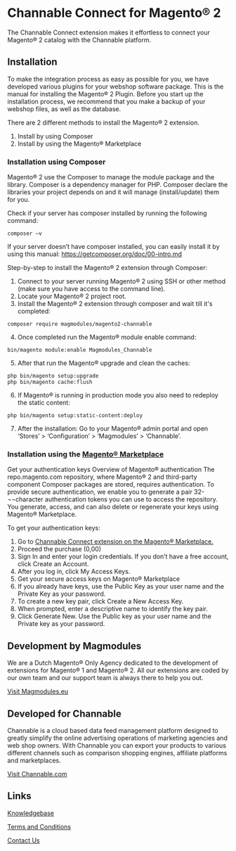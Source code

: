 # Channable Connect for Magento® 2

The Channable Connect extension makes it effortless to connect your Magento® 2 catalog with the Channable platform.

## Installation
To make the integration process as easy as possible for you, we have developed various plugins for your webshop software package. 
This is the manual for installing the Magento® 2 Plugin.
Before you start up the installation process, we recommend that you make a backup of your webshop files, as well as the database.

There are 2 different methods to install the Magento® 2 extension.
1.	Install by using Composer 
2.	Install by using the Magento® Marketplace
   
### Installation using Composer ###
Magento® 2 use the Composer to manage the module package and the library. Composer is a dependency manager for PHP. Composer declare the libraries your project depends on and it will manage (install/update) them for you.

Check if your server has composer installed by running the following command:
```
composer –v
``` 
If your server doesn’t have composer installed, you can easily install it by using this manual: https://getcomposer.org/doc/00-intro.md

Step-by-step to install the Magento® 2 extension through Composer:

1.	Connect to your server running Magento® 2 using SSH or other method (make sure you have access to the command line).
2.	Locate your Magento® 2 project root.
3.	Install the Magento® 2 extension through composer and wait till it's completed:
```
composer require magmodules/magento2-channable
``` 
4.	Once completed run the Magento® module enable command:
```
bin/magento module:enable Magmodules_Channable
``` 
5.	After that run the Magento® upgrade and clean the caches:
```
php bin/magento setup:upgrade
php bin/magento cache:flush
```
6.  If Magento® is running in production mode you also need to redeploy the static content:
```
php bin/magento setup:static-content:deploy
```
7.  After the installation: Go to your Magento® admin portal and open ‘Stores’ > ‘Configuration’ > ‘Magmodules’ > ‘Channable’.
   
### Installation using the [Magento® Marketplace](https://marketplace.magento.com/magmodules-magento2-channable.html) ###
Get your authentication keys
Overview of Magento® authentication
The repo.magento.com repository, where Magento® 2 and third-party component Composer packages are stored, requires authentication. To provide secure authentication, we enable you to generate a pair 32-¬¬character authentication tokens you can use to access the repository. You generate, access, and can also delete or regenerate your keys using Magento® Marketplace.
   
To get your authentication keys:
   
1. Go to [Channable Connect extension on the Magento® Marketplace.](https://marketplace.magento.com/magmodules-magento2-channable.html)
2. Proceed the purchase (0,00)
2. Sign In and enter your login credentials. If you don’t have a free account, click Create an Account.   
3. After you log in, click My Access Keys.
4. Get your secure access keys on Magento® Marketplace
5. If you already have keys, use the Public Key as your user name and the Private Key as your password.
6. To create a new key pair, click Create a New Access Key.
7. When prompted, enter a descriptive name to identify the key pair.
8. Click Generate New. Use the Public key as your user name and the Private key as your password.
   
## Development by Magmodules

We are a Dutch Magento® Only Agency dedicated to the development of extensions for Magento® 1 and Magento® 2. All our extensions are coded by our own team and our support team is always there to help you out. 

[Visit Magmodules.eu](https://www.magmodules.eu/)

## Developed for Channable

Channable is a cloud based data feed management platform designed to greatly simplify the online advertising operations of marketing agencies and web shop owners. With Channable you can export your products to various different channels such as comparison shopping engines, affiliate platforms and marketplaces. 

[Visit Channable.com](https://www.channable.com/)

## Links

[Knowledgebase](https://www.magmodules.eu/help/magento2-channable)

[Terms and Conditions](https://www.magmodules.eu/terms.html)

[Contact Us](https://www.magmodules.eu/contact-us.html)
